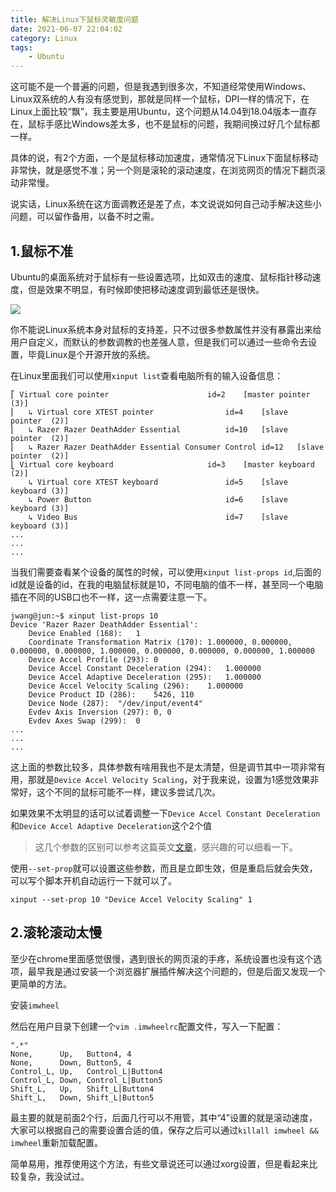 ```yaml
---
title: 解决Linux下鼠标灵敏度问题
date: 2021-06-07 22:04:02
category: Linux
tags: 
    - Ubuntu
---
```


这可能不是一个普遍的问题，但是我遇到很多次，不知道经常使用Windows、Linux双系统的人有没有感觉到，那就是同样一个鼠标，DPI一样的情况下，在Linux上面比较“飘”，我主要是用Ubuntu，这个问题从14.04到18.04版本一直存在，鼠标手感比Windows差太多，也不是鼠标的问题，我期间换过好几个鼠标都一样。

具体的说，有2个方面，一个是鼠标移动加速度，通常情况下Linux下面鼠标移动非常快，就是感觉不准；另一个则是滚轮的滚动速度，在浏览网页的情况下翻页滚动非常慢。

说实话，Linux系统在这方面调教还是差了点，本文说说如何自己动手解决这些小问题，可以留作备用，以备不时之需。

<!--more-->

## 1.鼠标不准
Ubuntu的桌面系统对于鼠标有一些设置选项，比如双击的速度、鼠标指针移动速度，但是效果不明显，有时候即使把移动速度调到最低还是很快。

<img src="/images/2021/2021-06-07_22-12.png" /> 

你不能说Linux系统本身对鼠标的支持差，只不过很多参数属性并没有暴露出来给用户自定义，而默认的参数调教的也差强人意，但是我们可以通过一些命令去设置，毕竟Linux是个开源开放的系统。

在Linux里面我们可以使用```xinput list```查看电脑所有的输入设备信息：
```
⎡ Virtual core pointer                    	id=2	[master pointer  (3)]
⎜   ↳ Virtual core XTEST pointer              	id=4	[slave  pointer  (2)]
⎜   ↳ Razer Razer DeathAdder Essential        	id=10	[slave  pointer  (2)]
⎜   ↳ Razer Razer DeathAdder Essential Consumer Control	id=12	[slave  pointer  (2)]
⎣ Virtual core keyboard                   	id=3	[master keyboard (2)]
    ↳ Virtual core XTEST keyboard             	id=5	[slave  keyboard (3)]
    ↳ Power Button                            	id=6	[slave  keyboard (3)]
    ↳ Video Bus                               	id=7	[slave  keyboard (3)]
...
...
...
```
当我们需要查看某个设备的属性的时候，可以使用```xinput list-props id```,后面的id就是设备的id，在我的电脑鼠标就是10，不同电脑的值不一样，甚至同一个电脑插在不同的USB口也不一样，这一点需要注意一下。
```
jwang@jun:~$ xinput list-props 10
Device 'Razer Razer DeathAdder Essential':
	Device Enabled (168):	1
	Coordinate Transformation Matrix (170):	1.000000, 0.000000, 0.000000, 0.000000, 1.000000, 0.000000, 0.000000, 0.000000, 1.000000
	Device Accel Profile (293):	0
	Device Accel Constant Deceleration (294):	1.000000
	Device Accel Adaptive Deceleration (295):	1.000000
	Device Accel Velocity Scaling (296):	1.000000
	Device Product ID (286):	5426, 110
	Device Node (287):	"/dev/input/event4"
	Evdev Axis Inversion (297):	0, 0
	Evdev Axes Swap (299):	0
...
...
...
```
这上面的参数比较多，具体参数有啥用我也不是太清楚，但是调节其中一项非常有用，那就是```Device Accel Velocity Scaling```，对于我来说，设置为1感觉效果非常好，这个不同的鼠标可能不一样，建议多尝试几次。

如果效果不太明显的话可以试着调整一下```Device Accel Constant Deceleration```和```Device Accel Adaptive Deceleration```这个2个值

>这几个参数的区别可以参考这篇英文[文章](http://510x.se/notes/posts/Changing_mouse_acceleration_in_Debian_and_Linux_in_general/)，感兴趣的可以细看一下。

使用```--set-prop```就可以设置这些参数，而且是立即生效，但是重启后就会失效，可以写个脚本开机自动运行一下就可以了。
```
xinput --set-prop 10 "Device Accel Velocity Scaling" 1
```

## 2.滚轮滚动太慢
至少在chrome里面感觉很慢，遇到很长的网页滚的手疼，系统设置也没有这个选项，最早我是通过安装一个浏览器扩展插件解决这个问题的，但是后面又发现一个更简单的方法。

安装```imwheel```

然后在用户目录下创建一个```vim .imwheelrc```配置文件，写入一下配置：
```
".*"
None,      Up,   Button4, 4
None,      Down, Button5, 4
Control_L, Up,   Control_L|Button4
Control_L, Down, Control_L|Button5
Shift_L,   Up,   Shift_L|Button4
Shift_L,   Down, Shift_L|Button5
```
最主要的就是前面2个行，后面几行可以不用管，其中“4”设置的就是滚动速度，大家可以根据自己的需要设置合适的值，保存之后可以通过```killall imwheel && imwheel```重新加载配置。

简单易用，推荐使用这个方法，有些文章说还可以通过xorg设置，但是看起来比较复杂，我没试过。